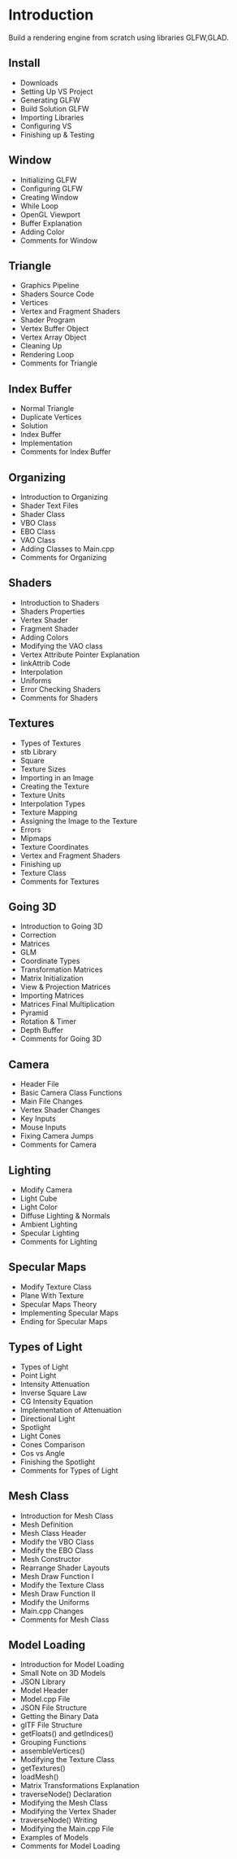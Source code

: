 # Introduction
Build a rendering engine from scratch using libraries GLFW,GLAD. 

## Install
*  Downloads
*  Setting Up VS Project
*  Generating GLFW
*  Build Solution GLFW
*  Importing Libraries
*  Configuring VS
*  Finishing up & Testing

## Window
*  Initializing GLFW
*  Configuring GLFW
*  Creating Window
*  While Loop
*  OpenGL Viewport
*  Buffer Explanation
*  Adding Color
*  Comments for Window

## Triangle
*  Graphics Pipeline
*  Shaders Source Code
*  Vertices
*  Vertex and Fragment Shaders
*  Shader Program
*  Vertex Buffer Object
*  Vertex Array Object
*  Cleaning Up
*  Rendering Loop
*  Comments for Triangle

## Index Buffer
*  Normal Triangle
*  Duplicate Vertices
*  Solution
*  Index Buffer
*  Implementation
*  Comments for Index Buffer

## Organizing
*  Introduction to Organizing
*  Shader Text Files
*  Shader Class
*  VBO Class
*  EBO Class
*  VAO Class
*  Adding Classes to Main.cpp
*  Comments for Organizing

## Shaders
*  Introduction to Shaders
*  Shaders Properties
*  Vertex Shader
*  Fragment Shader
*  Adding Colors
*  Modifying the VAO class
*  Vertex Attribute Pointer Explanation
*  linkAttrib Code
*  Interpolation
*  Uniforms
*  Error Checking Shaders
*  Comments for Shaders

## Textures
*  Types of Textures
*  stb Library
*  Square
*  Texture Sizes
*  Importing in an Image
*  Creating the Texture
*  Texture Units
*  Interpolation Types
*  Texture Mapping
*  Assigning the Image to the Texture
*  Errors
*  Mipmaps
*  Texture Coordinates
*  Vertex and Fragment Shaders
*  Finishing up
*  Texture Class
*  Comments for Textures

## Going 3D
*  Introduction to Going 3D
*  Correction
*  Matrices
*  GLM
*  Coordinate Types
*  Transformation Matrices
*  Matrix Initialization
*  View & Projection Matrices
*  Importing Matrices
*  Matrices Final Multiplication
*  Pyramid
*  Rotation & Timer
*  Depth Buffer
*  Comments for Going 3D

## Camera
*  Header File
*  Basic Camera Class Functions
*  Main File Changes
*  Vertex Shader Changes
*  Key Inputs
*  Mouse Inputs
*  Fixing Camera Jumps
*  Comments for Camera

## Lighting
*  Modify Camera
*  Light Cube
*  Light Color
*  Diffuse Lighting & Normals
*  Ambient Lighting
*  Specular Lighting
*  Comments for Lighting

## Specular Maps
*  Modify Texture Class
*  Plane With Texture
*  Specular Maps Theory
*  Implementing Specular Maps
*  Ending for Specular Maps

## Types of Light
*  Types of Light
*  Point Light
*  Intensity Attenuation
*  Inverse Square Law
*  CG Intensity Equation
*  Implementation of Attenuation
*  Directional Light
*  Spotlight
*  Light Cones
*  Cones Comparison
*  Cos vs Angle
*  Finishing the Spotlight
*  Comments for Types of Light

## Mesh Class
*  Introduction for Mesh Class
*  Mesh Definition
*  Mesh Class Header
*  Modify the VBO Class
*  Modify the EBO Class
*  Mesh Constructor
*  Rearrange  Shader Layouts
*  Mesh Draw Function I
*  Modify the Texture Class
*  Mesh Draw Function II
*  Modify the Uniforms
*  Main.cpp Changes
*  Comments for Mesh Class

## Model Loading
*  Introduction for Model Loading
*  Small Note on 3D Models
*  JSON Library
*  Model Header
*  Model.cpp File
*  JSON File Structure
*  Getting the Binary Data
*  glTF File Structure
*  getFloats() and getIndices()
*  Grouping Functions
*  assembleVertices()
*  Modifying the Texture Class
*  getTextures()
*  loadMesh()
*  Matrix Transformations Explanation
*  traverseNode() Declaration
*  Modifying the Mesh Class
*  Modifying the Vertex Shader
*  traverseNode() Writing
*  Modifying the Main.cpp File
*  Examples of Models
*  Comments for Model Loading

